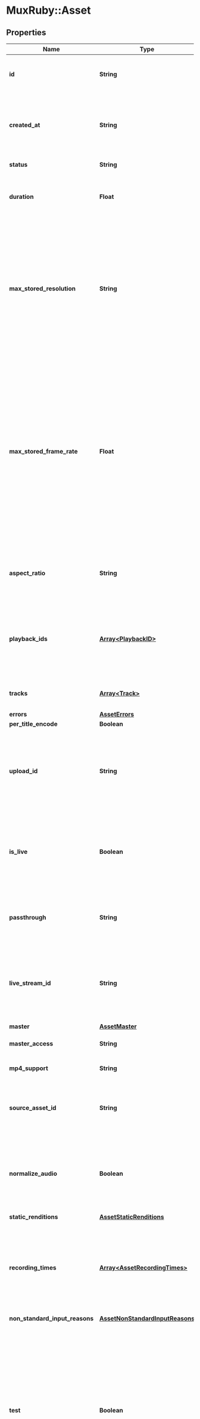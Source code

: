 # MuxRuby::Asset

## Properties

| Name | Type | Description | Notes |
| ---- | ---- | ----------- | ----- |
| **id** | **String** | Unique identifier for the Asset. Max 255 characters. | [optional] |
| **created_at** | **String** | Time the Asset was created, defined as a Unix timestamp (seconds since epoch). | [optional] |
| **status** | **String** | The status of the asset. | [optional] |
| **duration** | **Float** | The duration of the asset in seconds (max duration for a single asset is 12 hours). | [optional] |
| **max_stored_resolution** | **String** | The maximum resolution that has been stored for the asset. The asset may be delivered at lower resolutions depending on the device and bandwidth, however it cannot be delivered at a higher value than is stored. | [optional] |
| **max_stored_frame_rate** | **Float** | The maximum frame rate that has been stored for the asset. The asset may be delivered at lower frame rates depending on the device and bandwidth, however it cannot be delivered at a higher value than is stored. This field may return -1 if the frame rate of the input cannot be reliably determined. | [optional] |
| **aspect_ratio** | **String** | The aspect ratio of the asset in the form of &#x60;width:height&#x60;, for example &#x60;16:9&#x60;. | [optional] |
| **playback_ids** | [**Array&lt;PlaybackID&gt;**](PlaybackID.md) | An array of Playback ID objects. Use these to create HLS playback URLs. See [Play your videos](https://docs.mux.com/guides/video/play-your-videos) for more details. | [optional] |
| **tracks** | [**Array&lt;Track&gt;**](Track.md) | The individual media tracks that make up an asset. | [optional] |
| **errors** | [**AssetErrors**](AssetErrors.md) |  | [optional] |
| **per_title_encode** | **Boolean** |  | [optional] |
| **upload_id** | **String** | Unique identifier for the Direct Upload. This is an optional parameter added when the asset is created from a direct upload. | [optional] |
| **is_live** | **Boolean** | Whether the asset is created from a live stream and the live stream is currently &#x60;active&#x60; and not in &#x60;idle&#x60; state. | [optional] |
| **passthrough** | **String** | Arbitrary user-supplied metadata set for the asset. Max 255 characters. | [optional] |
| **live_stream_id** | **String** | Unique identifier for the live stream. This is an optional parameter added when the asset is created from a live stream. | [optional] |
| **master** | [**AssetMaster**](AssetMaster.md) |  | [optional] |
| **master_access** | **String** |  | [optional][default to &#39;none&#39;] |
| **mp4_support** | **String** |  | [optional][default to &#39;none&#39;] |
| **source_asset_id** | **String** | Asset Identifier of the video used as the source for creating the clip. | [optional] |
| **normalize_audio** | **Boolean** | Normalize the audio track loudness level. This parameter is only applicable to on-demand (not live) assets. | [optional][default to false] |
| **static_renditions** | [**AssetStaticRenditions**](AssetStaticRenditions.md) |  | [optional] |
| **recording_times** | [**Array&lt;AssetRecordingTimes&gt;**](AssetRecordingTimes.md) | An array of individual live stream recording sessions. A recording session is created on each encoder connection during the live stream | [optional] |
| **non_standard_input_reasons** | [**AssetNonStandardInputReasons**](AssetNonStandardInputReasons.md) |  | [optional] |
| **test** | **Boolean** | True means this live stream is a test asset. A test asset can help evaluate the Mux Video APIs without incurring any cost. There is no limit on number of test assets created. Test assets are watermarked with the Mux logo, limited to 10 seconds, and deleted after 24 hrs. | [optional] |

## Example

```ruby
require 'mux_ruby'

instance = MuxRuby::Asset.new(
  id: null,
  created_at: null,
  status: null,
  duration: null,
  max_stored_resolution: null,
  max_stored_frame_rate: null,
  aspect_ratio: null,
  playback_ids: null,
  tracks: null,
  errors: null,
  per_title_encode: null,
  upload_id: null,
  is_live: null,
  passthrough: null,
  live_stream_id: null,
  master: null,
  master_access: null,
  mp4_support: null,
  source_asset_id: null,
  normalize_audio: null,
  static_renditions: null,
  recording_times: null,
  non_standard_input_reasons: null,
  test: null
)
```

